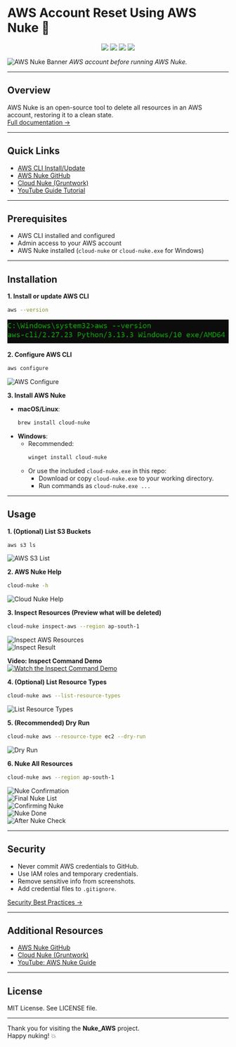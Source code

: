# AWS Account Reset Using AWS Nuke 🚀

<p align="center">
  <img src="https://img.shields.io/badge/AWS%20Nuke-Automated%20Account%20Cleanup-orange?style=for-the-badge&logo=amazonaws&logoColor=white"/>
  <img src="https://img.shields.io/badge/Platform-AWS-blue?style=for-the-badge&logo=amazonaws&logoColor=white"/>
  <img src="https://img.shields.io/badge/Status-Production-green?style=for-the-badge&logo=checkmarx&logoColor=white"/>
  <img src="https://img.shields.io/badge/License-MIT-yellow?style=for-the-badge"/>
</p>

![AWS Nuke Banner](screenshots/aws-resources-before.png)
*AWS account before running AWS Nuke.*

---

## Overview

AWS Nuke is an open-source tool to delete all resources in an AWS account, restoring it to a clean state.  
[Full documentation →](https://github.com/rebuy-de/aws-nuke)

---

## Quick Links

- [AWS CLI Install/Update](https://docs.aws.amazon.com/cli/latest/userguide/getting-started-install.html)
- [AWS Nuke GitHub](https://github.com/rebuy-de/aws-nuke)
- [Cloud Nuke (Gruntwork)](https://github.com/gruntwork-io/cloud-nuke)
- [YouTube Guide Tutorial](https://youtu.be/odk_NuQNJTc?si=wypMlFZcLFyxkEd9)

---

## Prerequisites

- AWS CLI installed and configured
- Admin access to your AWS account
- AWS Nuke installed (`cloud-nuke` or `cloud-nuke.exe` for Windows)

---

## Installation

**1. Install or update AWS CLI**

```bash
aws --version
```
![AWS CLI Version](screenshots/aws-v.png)

**2. Configure AWS CLI**

```bash
aws configure
```
![AWS Configure](screenshots/aws-config.png)

**3. Install AWS Nuke**

- **macOS/Linux**:  
  ```bash
  brew install cloud-nuke
  ```
- **Windows**:  
  - Recommended:  
    ```bash
    winget install cloud-nuke
    ```
  - Or use the included `cloud-nuke.exe` in this repo:  
    - Download or copy `cloud-nuke.exe` to your working directory.  
    - Run commands as `cloud-nuke.exe ...`

---

## Usage

**1. (Optional) List S3 Buckets**

```bash
aws s3 ls
```
![AWS S3 List](screenshots/aws-test.png)

**2. AWS Nuke Help**

```bash
cloud-nuke -h
```
![Cloud Nuke Help](screenshots/cloud-nuke-h.png)

**3. Inspect Resources (Preview what will be deleted)**

```bash
cloud-nuke inspect-aws --region ap-south-1
```
![Inspect AWS Resources](screenshots/cloud-nuke-inspect.png)  
![Inspect Result](screenshots/cloud-nuke-inspect-result.png)

**Video: Inspect Command Demo**  
[![Watch the Inspect Command Demo](screenshots/aws-inspect-command-thumbnail.png)](screenshots/administrator-command-prompt-cloud-nuke-inspect-aws-2025-05-28-23-55-25.mp4)

**4. (Optional) List Resource Types**

```bash
cloud-nuke aws --list-resource-types
```
![List Resource Types](screenshots/cloud-nuke-aws-check.png)

**5. (Recommended) Dry Run**

```bash
cloud-nuke aws --resource-type ec2 --dry-run
```
![Dry Run](screenshots/dry-run.png)

**6. Nuke All Resources**

```bash
cloud-nuke aws --region ap-south-1
```
![Nuke Confirmation](screenshots/aws-nuke-confirm.png)  
![Final Nuke List](screenshots/final-nuke-list-and-confirmation.png)  
![Confirming Nuke](screenshots/confirming-nuke.png)  
![Nuke Done](screenshots/nuke-done.png)  
![After Nuke Check](screenshots/after-nuke-check-from-cmd.png)

---

## Security

- Never commit AWS credentials to GitHub.
- Use IAM roles and temporary credentials.
- Remove sensitive info from screenshots.
- Add credential files to `.gitignore`.

[Security Best Practices →](https://docs.aws.amazon.com/IAM/latest/UserGuide/best-practices.html)

---

## Additional Resources

- [AWS Nuke GitHub](https://github.com/rebuy-de/aws-nuke)
- [Cloud Nuke (Gruntwork)](https://github.com/gruntwork-io/cloud-nuke)
- [YouTube: AWS Nuke Guide](https://youtu.be/odk_NuQNJTc?si=wypMlFZcLFyxkEd9)

---

## License

MIT License. See LICENSE file.

---

Thank you for visiting the **Nuke_AWS** project.  
Happy nuking! 💥